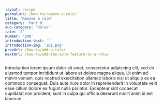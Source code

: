```yaml
---
layout: recipe
permalink: /how-to/remove-a-role/
title: 'Remove a role'
category: 'Part B'
sub-category: 'Roles'
rate: '2'
number: '208'
introduction-text: ''
introduction-img: '101.png'
prevUrl: /how-to/add-a-role/
nextUrl: /how-to/add-the-zone-feature-to-a-role/
---
```


Introduction lorem ipsum dolor sit amet, consectetur adipiscing elit, sed do eiusmod tempor incididunt ut labore et dolore magna aliqua. Ut enim ad minim veniam, quis nostrud exercitation ullamco laboris nisi ut aliquip ex ea commodo consequat. Duis aute irure dolor in reprehenderit in voluptate velit esse cillum dolore eu fugiat nulla pariatur. Excepteur sint occaecat cupidatat non proident, sunt in culpa qui officia deserunt mollit anim id est laborum.

